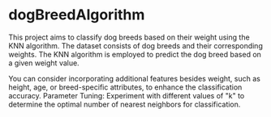 # dogBreedAlgorithm

This project aims to classify dog breeds based on their weight using the KNN algorithm. The dataset consists of dog breeds and their corresponding weights. The KNN algorithm is employed to predict the dog breed based on a given weight value.

You can consider incorporating additional features besides weight, such as height, age, or breed-specific attributes, to enhance the classification accuracy.
Parameter Tuning: Experiment with different values of "k" to determine the optimal number of nearest neighbors for classification.
